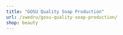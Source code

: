 ```yaml
---
title: "GOSU Quality Soap Production"
url: /zwedru/gosu-quality-soap-production/
shop: beauty
---
```

